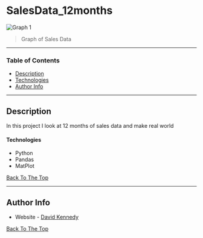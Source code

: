 # SalesData_12months



![Graph 1](https://github.com/dekennedy/12mSalesdata/blob/master/Graph%201.PNG)

> Graph of Sales Data
---

### Table of Contents

- [Description](#description)
- [Technologies](#Technologies)
- [Author Info](#author-info)

---

## Description

In this project I look at 12 months of sales data and make real world 

#### Technologies

- Python
- Pandas
- MatPlot

[Back To The Top](#SalesData_12months)

---

## Author Info

- Website - [David Kennedy](https://linkedin.com/in/david-e-kennedy)

[Back To The Top](#SalesData_12months)
